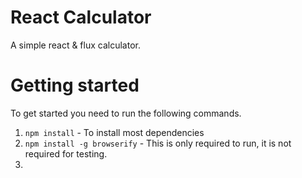 # React Calculator
A simple react & flux calculator.

# Getting started
To get started you need to run the following commands.
1. `npm install` - To install most dependencies
1. `npm install -g browserify` - This is only required to run, it is not required for testing.
1. 
